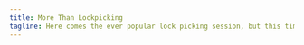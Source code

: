 ```yaml
---
title: More Than Lockpicking 
tagline: Here comes the ever popular lock picking session, but this time we will get into lock impressioning and general key cutting with Ben Say. (Bring tubular lock picks you have any)
---
```

